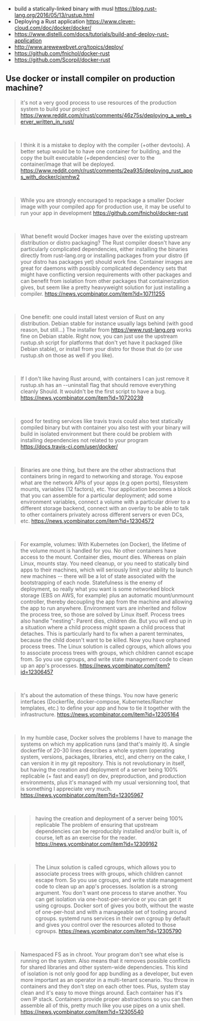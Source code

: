 - build a statically-linked binary with musl https://blog.rust-lang.org/2016/05/13/rustup.html
- Deploying a Rust application https://www.clever-cloud.com/doc/docker/docker/
- https://www.distelli.com/docs/tutorials/build-and-deploy-rust-application
- http://www.arewewebyet.org/topics/deploy/
- https://github.com/fnichol/docker-rust
- https://github.com/Scorpil/docker-rust

## Use docker or install compiler on production machine?

> it's not a very good process to use resources of the production system to build your project
> https://www.reddit.com/r/rust/comments/46z75s/deploying_a_web_server_written_in_rust/

<br>

> I think it is a mistake to deploy with the compiler (+other devtools). A better setup would be to have one container for building, and the copy the built executable (+dependencies) over to the container/image that will be deployed.
> https://www.reddit.com/r/rust/comments/2ea935/deploying_rust_apps_with_docker/cjxmhw2

<br>

> While you are strongly encouraged to repackage a smaller Docker image with your compiled app for production use, it may be useful to run your app in development
> https://github.com/fnichol/docker-rust

<br>

> What benefit would Docker images have over the existing upstream distribution or distro packaging? The Rust compiler doesn't have any particularly complicated dependencies, either installing the binaries directly from rust-lang.org or installing packages from your distro (if your distro has packages yet) should work fine.
> Container images are great for daemons with possibly complicated dependency sets that might have conflicting version requirements with other packages and can benefit from isolation from other packages that containerization gives, but seem like a pretty heavyweight solution for just installing a compiler.
> https://news.ycombinator.com/item?id=10711255

<br>

> One benefit: one could install latest version of Rust on any distribution. Debian stable for instance usually lags behind (with good reason, but still...)
> The installer from https://www.rust-lang.org works fine on Debian stable. Right now, you can just use the upstream rustup.sh script for platforms that don't yet have it packaged (like Debian stable), or install from your distro for those that do (or use rustup.sh on those as well if you like).

<br>

> If I don't like having Rust around, with containers I can just remove it
> rustup.sh has an --uninstall flag that should remove everything cleanly
> Should. It wouldn't be the first script to have a bug.
> https://news.ycombinator.com/item?id=10720239

<br>

> good for testing services like travis
> travis could also test statically compiled binary
> but with container you also test with your binary will build in isolated environment
> but there could be problem with installing dependencies not related to your program
> https://docs.travis-ci.com/user/docker/

<br>

> Binaries are one thing, but there are the other abstractions that containers bring in regard to networking and storage.
> You expose what are the network APIs of your apps (e.g open ports), filesystem mounts, variables (12 factors), etc.
> Your application becomes a block that you can assemble for a particular deployment; add some environment variables, connect a volume with a particular driver to a different storage backend, connect with an overlay to be able to talk to other containers privately across different servers or even DCs, etc.
> https://news.ycombinator.com/item?id=12304572

<br>

> For example, volumes: With Kubernetes (on Docker), the lifetime of the volume mount is handled for you. No other containers have access to the mount. Container dies, mount dies. Whereas on plain Linux, mounts stay. You need cleanup, or you need to statically bind apps to their machines, which will seriously limit your ability to launch new machines -- there will be a lot of state associated with the bootstrapping of each node. Statefulness is the enemy of deployment, so really what you want is some networked block storage (EBS on AWS, for example) plus an automatic mount/unmount controller, thereby decoupling the app from the machine and allowing the app to run anywhere.
> Environment vars are inherited and follow the process tree, so those are solved by Linux itself.
> Process trees also handle "nesting": Parent dies, children die. But you will end up in a situation where a child process might spawn a child process that detaches. This is particularly hard to fix when a parent terminates, because the child doesn't want to be killed. Now you have orphaned process trees. The Linux solution is called cgroups, which allows you to associate process trees with groups, which children cannot escape from. So you use cgroups, and write state management code to clean up an app's processes.
> https://news.ycombinator.com/item?id=12306457

<br>

> It's about the automation of these things.
You now have generic interfaces (Dockerfile, docker-compose, Kubernetes/Rancher templates, etc.) to define your app and how to tie it together with the infrastructure.
> https://news.ycombinator.com/item?id=12305164

<br>

> In my humble case, Docker solves the problems I have to manage the systems on which my application runs (and that's mainly it). A single dockerfile of 20-30 lines describes a whole system (operating system, versions, packages, libraries, etc), and cherry on the cake, I can version it in my git repository.
> This is not revolutionary in itself, but having the creation and deployment of a server being 100% replicable (+ fast and easy!) on dev, preproduction, and production environments, plus it's managed with my usual versionning tool, that is something I appreciate very much.
> https://news.ycombinator.com/item?id=12305967

<br>

>> having the creation and deployment of a server being 100% replicable
> The problem of ensuring that upstream dependencies can be reproducibly installed and/or built is, of course, left as an exercise for the reader.
> https://news.ycombinator.com/item?id=12309162

<br>

>> The Linux solution is called cgroups, which allows you to associate process trees with groups, which children cannot escape from. So you use cgroups, and write state management code to clean up an app's processes.
>> Isolation is a strong argument. You don't want one process to starve another. You can get isolation via one-host-per-service or you can get it using cgroups. Docker sort of gives you both, without the waste of one-per-host and with a manageable set of tooling around cgroups.
> systemd runs services in their own cgroup by default and gives you control over the resources alloted to those cgroups.
> https://news.ycombinator.com/item?id=12305790

<br>

> Namespaced FS as in chroot.
> Your program don't see what else is running on the system. Also means that it removes possible conflicts for shared libraries and other system-wide dependencies.
> This kind of isolation is not only good for app bundling as a developer, but even more important as an operator in a multi-tenant scenario. You throw in containers and they don't step on each other toes. Plus, system stay clean and it's easy to move things around.
> Each container has it's own IP stack.
> Containers provide proper abstractions so you can then assemble all of this, pretty much like you use pipes on a unix shell.
> https://news.ycombinator.com/item?id=12305540
